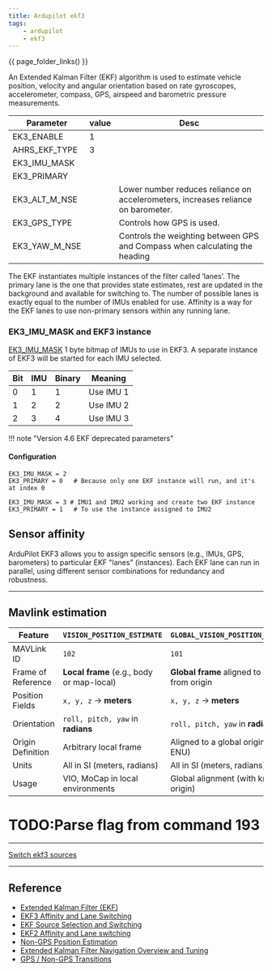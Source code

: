 ```yaml
---
title: Ardupilot ekf3
tags:
    - ardupilot
    - ekf3
---
```

{{ page_folder_links() }}

An Extended Kalman Filter (EKF) algorithm is used to estimate vehicle position, velocity and angular orientation based on rate gyroscopes, accelerometer, compass, GPS, airspeed and barometric pressure measurements.


| Parameter  | value  | Desc  |
|---|---|---|
| EK3_ENABLE  | 1  |   |
| AHRS_EKF_TYPE  | 3  |   |
| EK3_IMU_MASK  |   |   |
| EK3_PRIMARY  |   |   |
| EK3_ALT_M_NSE  |   | Lower number reduces reliance on accelerometers, increases reliance on barometer.  |
| EK3_GPS_TYPE  |   | Controls how GPS is used.  |
| EK3_YAW_M_NSE  |   | Controls the weighting between GPS and Compass when calculating the heading  |


The EKF instantiates multiple instances of the filter called ‘lanes’. The primary lane is the one that provides state estimates, rest are updated in the background and available for switching to. The number of possible lanes is exactly equal to the number of IMUs enabled for use. Affinity is a way for the EKF lanes to use non-primary sensors within any running lane.

### EK3_IMU_MASK and EKF3 instance

[EK3_IMU_MASK](https://ardupilot.org/copter/docs/parameters.html#ek3-imu-mask-bitmask-of-active-imus) 1 byte bitmap of IMUs to use in EKF3. A separate instance of EKF3 will be started for each IMU selected.


| Bit | IMU | Binary | Meaning   |
| --- | --- | ------ | --------- |
| 0   | 1   | 1      | Use IMU 1 |
| 1   | 2   | 2      | Use IMU 2 |
| 2   | 3   | 4      | Use IMU 3 |


!!! note "Version 4.6 EKF deprecated parameters"
     

#### Configuration

```
EK3_IMU_MASK = 2
EK3_PRIMARY = 0   # Because only one EKF instance will run, and it's at index 0
```

```
EK3_IMU_MASK = 3 # IMU1 and IMU2 working and create two EKF instance
EK3_PRIMARY = 1   # To use the instance assigned to IMU2
```

## Sensor affinity
ArduPilot EKF3 allows you to assign specific sensors (e.g., IMUs, GPS, barometers) to particular EKF "lanes" (instances). Each EKF lane can run in parallel, using different sensor combinations for redundancy and robustness.

---

## Mavlink estimation

| Feature            | `VISION_POSITION_ESTIMATE`                | `GLOBAL_VISION_POSITION_ESTIMATE`           |
| ------------------ | ----------------------------------------- | ------------------------------------------- |
| MAVLink ID         | `102`                                     | `101`                                       |
| Frame of Reference | **Local frame** (e.g., body or map-local) | **Global frame** aligned to NED from origin |
| Position Fields    | `x, y, z` → **meters**                    | `x, y, z` → **meters**                      |
| Orientation        | `roll, pitch, yaw` in **radians**         | `roll, pitch, yaw` in **radians**           |
| Origin Definition  | Arbitrary local frame                     | Aligned to a global origin (NED or ENU)     |
| Units              | All in SI (meters, radians)               | All in SI (meters, radians)                 |
| Usage              | VIO, MoCap in local environments          | Global alignment (with known origin)        |


# TODO:Parse flag from command 193

---

<div>
    <div class="grid-item">
        <a href="gps_no_gps">
                <p>Switch ekf3 sources</p>
            </a>
    </div>
    <div class="grid-item">
        <a href="gcs">
                <p></p></a>
    </div>
     <div class="grid-item">
        <a href="optical_flow">
            <p> </p>
        </a>
    </div>
</div>

---
## Reference
- [Extended Kalman Filter (EKF)](https://ardupilot.org/copter/docs/common-apm-navigation-extended-kalman-filter-overview.html)
- [EKF3 Affinity and Lane Switching](https://ardupilot.org/copter/docs/common-ek3-affinity-lane-switching.html)
- [EKF Source Selection and Switching](https://ardupilot.org/copter/docs/common-ekf-sources.html)
- [EKF2 Affinity and Lane switching](https://discuss.ardupilot.org/t/gsoc-20-ekf3-affinity-and-lane-switching-merged/61320)
- [Non-GPS Position Estimation](https://ardupilot.org/dev/docs/mavlink-nongps-position-estimation.html)
- [Extended Kalman Filter Navigation Overview and Tuning](https://ardupilot.org/dev/docs/extended-kalman-filter.html#extended-kalman-filter)
- [GPS / Non-GPS Transitions](https://ardupilot.org/plane/docs/common-non-gps-to-gps.html)